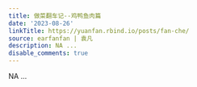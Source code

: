 ```yaml
---
title: 做菜翻车记--鸡鸭鱼肉篇
date: '2023-08-26'
linkTitle: https://yuanfan.rbind.io/posts/fan-che/
source: earfanfan | 袁凡
description: NA ...
disable_comments: true
---
```

NA ...
